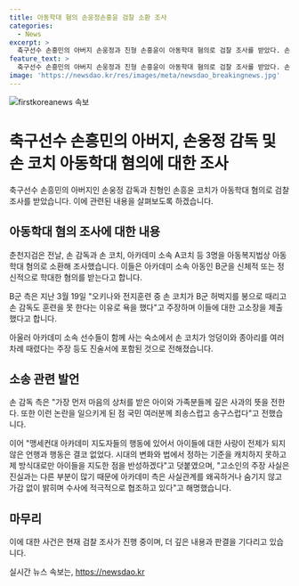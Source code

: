 ```yaml
---
title: 아동학대 혐의 손웅정손흥윤 검찰 소환 조사
categories:
  - News
excerpt: >
  축구선수 손흥민의 아버지 손웅정과 친형 손흥윤이 아동학대 혐의로 검찰 조사를 받았다. 손 감독과 손 코치, 아카데미 소속 A코치 등 3명이 아동복지법상 학대 혐의로 조사를 받았으며, B군 측은 훈련 중 손 코치가 허벅지를 때리고 욕설을 pro하는 등의 고소장을 제출했다. 손 감독 측은 사과하며 반성한다고 밝혔지만, 학대 주장을 진실과 다르다고 주장하며 동시에 수사에 적극적 협조한다고 해명했다. 정확한 사실관계를 밝히고 있다.
feature_text: >
  축구선수 손흥민의 아버지 손웅정과 친형 손흥윤이 아동학대 혐의로 검찰 조사를 받았다. 손 감독과 손 코치, 아카데미 소속 A코치 등 3명이 아동복지법상 학대 혐의로 조사를 받았으며, B군 측은 훈련 중 손 코치가 허벅지를 때리고 욕설을 pro하는 등의 고소장을 제출했다. 손 감독 측은 사과하며 반성한다고 밝혔지만, 학대 주장을 진실과 다르다고 주장하며 동시에 수사에 적극적 협조한다고 해명했다. 정확한 사실관계를 밝히고 있다.
image: 'https://newsdao.kr/res/images/meta/newsdao_breakingnews.jpg'
---
```


<p><img src="https://newsdao.kr/res/images/meta/newsdao_breakingnews.jpg" alt="firstkoreanews 속보" /></p>

<h1>축구선수 손흥민의 아버지, 손웅정 감독 및 손 코치 아동학대 혐의에 대한 조사</h1>

<p data-ke-size="size16">축구선수 손흥민의 아버지인 손웅정 감독과 친형인 손흥윤 코치가 아동학대 혐의로 검찰 조사를 받았습니다. 이에 관련된 내용을 살펴보도록 하겠습니다.</p>

<h2>아동학대 혐의 조사에 대한 내용</h2>

<p data-ke-size="size16">춘천지검은 전날, 손 감독과 손 코치, 아카데미 소속 A코치 등 3명을 아동복지법상 아동학대 혐의로 소환해 조사했습니다. 이들은 아카데미 소속 아동인 B군을 신체적 또는 정신적으로 학대한 혐의를 받는다고 합니다.</p>

<p data-ke-size="size16">B군 측은 지난 3월 19일 "오키나와 전지훈련 중 손 코치가 B군 허벅지를 봉으로 때리고 손 감독도 훈련을 못 한다는 이유로 욕을 했다"고 주장하며 이들에 대한 고소장을 제출했다고 합니다.</p>

<p data-ke-size="size16">아울러 아카데미 소속 선수들이 함께 사는 숙소에서 손 코치가 엉덩이와 종아리를 여러 차례 때렸다는 주장 등도 진술서에 포함된 것으로 전해졌습니다.</p>

<h2>소송 관련 발언</h2>

<p data-ke-size="size16">손 감독 측은 "가장 먼저 마음의 상처를 받은 아이와 가족분들께 깊은 사과의 뜻을 전한다. 또한 이런 논란을 일으키게 된 점 국민 여러분께 죄송스럽고 송구스럽다"고 전했습니다.</p>

<p data-ke-size="size16">이어 "맹세컨대 아카데미 지도자들의 행동에 있어서 아이들에 대한 사랑이 전제가 되지 않은 언행과 행동은 결코 없었다. 시대의 변화와 법에서 정하는 기준을 캐치하지 못하고 제 방식대로만 아이들을 지도한 점을 반성하겠다"고 덧붙였으며, "고소인의 주장 사실은 진실과는 다른 부분이 많기 때문에 아카데미 측은 사실관계를 왜곡하거나 숨기지 않고 가감 없이 밝히며 수사에 적극적으로 협조하고 있다"고 해명했습니다.</p>

<h2>마무리</h2>

<p data-ke-size="size16">이에 대한 사건은 현재 검찰 조사가 진행 중이며, 더 깊은 내용과 판결을 기다리고 있습니다.</p>
실시간 뉴스 속보는, <a href="https://newsdao.kr" rel="dofollow">https://newsdao.kr</a>


